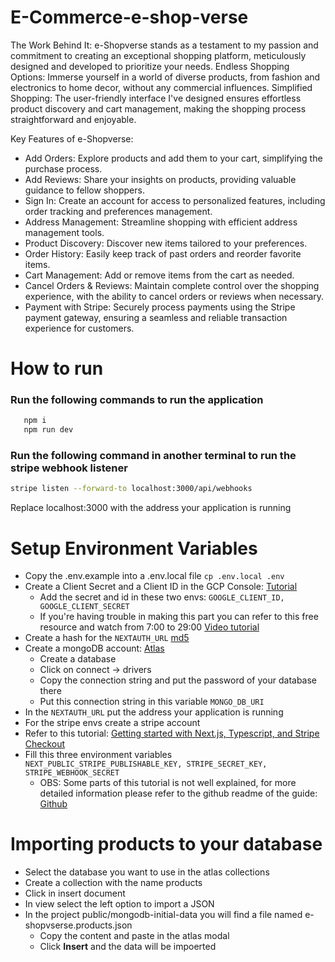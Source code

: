 # E-Commerce-e-shop-verse

The Work Behind It: e-Shopverse stands as a testament to my passion and commitment to creating an exceptional shopping platform, meticulously designed and developed to prioritize your needs. Endless Shopping Options: Immerse yourself in a world of diverse products, from fashion and electronics to home decor, without any commercial influences. Simplified Shopping: The user-friendly interface I've designed ensures effortless product discovery and cart management, making the shopping process straightforward and enjoyable.

Key Features of e-Shopverse:
* Add Orders: Explore products and add them to your cart, simplifying the purchase process.
* Add Reviews: Share your insights on products, providing valuable guidance to fellow shoppers.
* Sign In: Create an account for access to personalized features, including order tracking and preferences management.
* Address Management: Streamline shopping with efficient address management tools.
* Product Discovery: Discover new items tailored to your preferences.
* Order History: Easily keep track of past orders and reorder favorite items.
* Cart Management: Add or remove items from the cart as needed.
* Cancel Orders & Reviews: Maintain complete control over the shopping experience, with the ability to cancel orders or reviews when necessary.
* Payment with Stripe: Securely process payments using the Stripe payment gateway, ensuring a seamless and reliable transaction experience for customers.

# How to run

### Run the following commands to run the application
```bash
   npm i
   npm run dev
```
### Run the following command in another terminal to run the stripe webhook listener
```bash
stripe listen --forward-to localhost:3000/api/webhooks
```
Replace localhost:3000 with the address your application is running

# Setup Environment Variables
* Copy the .env.example into a .env.local file `cp .env.local .env`
* Create a Client Secret and a Client ID in the GCP Console: [Tutorial](https://developers.google.com/workspace/guides/create-credentials#web-application)
  * Add the secret and id in these two envs:
  `GOOGLE_CLIENT_ID, GOOGLE_CLIENT_SECRET`
  * If you're having trouble in making this part you can refer to this free resource and watch from 7:00 to 29:00 [Video tutorial](https://www.youtube.com/watch?v=dTFXufTgfOE&t=1403s&ab_channel=CodingWithDawid)
* Create a hash for the `NEXTAUTH_URL` [md5](https://www.md5hashgenerator.com/)
* Create a mongoDB account: [Atlas](https://www.mongodb.com/atlas)
  * Create a database
  * Click on connect -> drivers
  * Copy the connection string and put the password of your database there
  * Put this connection string in this variable `MONGO_DB_URI`
* In the `NEXTAUTH_URL` put the address your application is running
* For the stripe envs create a stripe account
* Refer to this tutorial: [Getting started with Next.js, Typescript, and Stripe Checkout](https://vercel.com/guides/getting-started-with-nextjs-typescript-stripe)
* Fill this three environment variables `NEXT_PUBLIC_STRIPE_PUBLISHABLE_KEY, STRIPE_SECRET_KEY, STRIPE_WEBHOOK_SECRET`
  * OBS: Some parts of this tutorial is not well explained, for more detailed information please refer to the github readme of the guide: [Github](https://github.com/vercel/next.js/tree/canary/examples/with-stripe-typescript)

# Importing products to your database
* Select the database you want to use in the atlas collections
* Create a collection with the name products
* Click in insert document
* In view select the left option to import a JSON
* In the project public/mongodb-initial-data you will find a file named e-shopvserse.products.json
  * Copy the content and paste in the atlas modal
  * Click **Insert** and the data will be impoerted
